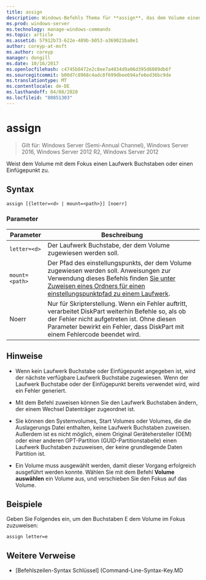 ```yaml
---
title: assign
description: Windows-Befehls Thema für **assign**, das dem Volume einen Laufwerk Buchstaben oder einen Einfügepunkt mit Fokus zuweist.
ms.prod: windows-server
ms.technology: manage-windows-commands
ms.topic: article
ms.assetid: 57912b73-622e-489b-b053-a369021ba8e1
author: coreyp-at-msft
ms.author: coreyp
manager: dongill
ms.date: 10/16/2017
ms.openlocfilehash: c4745b0472e2c8ee7a4034d9a06d395d6089db6f
ms.sourcegitcommit: b00d7c8968c4adc8f699dbee694afe6ed36bc9de
ms.translationtype: MT
ms.contentlocale: de-DE
ms.lasthandoff: 04/08/2020
ms.locfileid: "80851303"
---
```

# <a name="assign"></a>assign

>Gilt für: Windows Server (Semi-Annual Channel), Windows Server 2016, Windows Server 2012 R2, Windows Server 2012

Weist dem Volume mit dem Fokus einen Laufwerk Buchstaben oder einen Einfügepunkt zu.

## <a name="syntax"></a>Syntax

```
assign [{letter=<d> | mount=<path>}] [noerr]
```

### <a name="parameters"></a>Parameter

| Parameter | Beschreibung |
| --------- | ----------- |
| `letter=<d>` | Der Laufwerk Buchstabe, der dem Volume zugewiesen werden soll. |
| `mount=<path>` | Der Pfad des einstellungspunkts, der dem Volume zugewiesen werden soll. Anweisungen zur Verwendung dieses Befehls finden [Sie unter Zuweisen eines Ordners für einen einstellungspunktpfad zu einem Laufwerk](https://go.microsoft.com/fwlink/?LinkId=207059). |
| Noerr | Nur für Skripterstellung. Wenn ein Fehler auftritt, verarbeitet DiskPart weiterhin Befehle so, als ob der Fehler nicht aufgetreten ist. Ohne diesen Parameter bewirkt ein Fehler, dass DiskPart mit einem Fehlercode beendet wird. |

## <a name="remarks"></a>Hinweise

- Wenn kein Laufwerk Buchstabe oder Einfügepunkt angegeben ist, wird der nächste verfügbare Laufwerk Buchstabe zugewiesen. Wenn der Laufwerk Buchstabe oder der Einfügepunkt bereits verwendet wird, wird ein Fehler generiert.

- Mit dem Befehl zuweisen können Sie den Laufwerk Buchstaben ändern, der einem Wechsel Datenträger zugeordnet ist.

- Sie können den Systemvolumes, Start Volumes oder Volumes, die die Auslagerungs Datei enthalten, keine Laufwerk Buchstaben zuweisen. Außerdem ist es nicht möglich, einem Original Gerätehersteller (OEM) oder einer anderen GPT-Partition (GUID-Partitionstabelle) einen Laufwerk Buchstaben zuzuweisen, der keine grundlegende Daten Partition ist.

- Ein Volume muss ausgewählt werden, damit dieser Vorgang erfolgreich ausgeführt werden konnte. Wählen Sie mit dem Befehl **Volume auswählen** ein Volume aus, und verschieben Sie den Fokus auf das Volume.

## <a name="examples"></a><a name=BKMK_examples></a>Beispiele
Geben Sie Folgendes ein, um den Buchstaben E dem Volume im Fokus zuzuweisen:
```
assign letter=e
```

## <a name="additional-references"></a>Weitere Verweise

- [Befehlszeilen-Syntax Schlüssel] (Command-Line-Syntax-Key.MD

